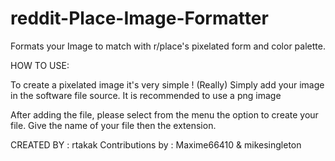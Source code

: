 # reddit-Place-Image-Formatter
Formats your Image to match with r/place's pixelated form and color palette.

HOW TO USE:

To create a pixelated image it's very simple ! (Really)
Simply add your image in the software file source.
It is recommended to use a png image

After adding the file, please select from the menu the option to create your file.
Give the name of your file then the extension.


CREATED BY : rtakak
Contributions by : Maxime66410 & mikesingleton

